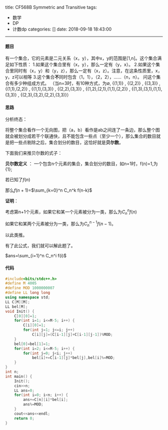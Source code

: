 title: CF568B Symmetric and Transitive
tags:
  - 数学
  - DP
  - 计数dp
categories: []
date: 2018-09-18 18:43:00
---
#### 题目

有一个集合，它的元素是二元关系（x，y），其中x，y的范围是[1,n]。这个集合满足如下性质：
1.如果这个集合里有（x，y），那么一定有（y，x）。
2.如果这个集合里同时有（x，y）和（y，z），那么一定有（x，z）。注意，在这条性质里，x，y，z可以相等
3.这个集合**不**同时包含（1，1），（2，2），……（n，n）。
问这个集合有多少种组成方式。
（当n=3时，有10种方式，为∅, {(1,1)} , {(2,2)} , {(3,3)} , {(1,1),(2,2)} , {(1,1),(3,3)} , {(2,2),(3,3)} , {(1,2),(2,1),(1,1),(2,2)} , {(1,3),(3,1),(1,1),(3,3)} , {(2,3),(3,2),(2,2),(3,3)}）

<!--more-->

#### 思路

分析终态：

将整个集合看作一个无向图，把（a，b）看作是ab之间连了一条边，那么整个图就会被划分成若干个联通快，且不能包含一些点（至少一个），那么集合的数目就是把一些点剔除之后，集合划分的数目，这恰好就是**贝尔数**。

下面我们来推贝尔数的式子：

**贝尔数定义** ： 一个包含n个元素的集合，集合划分的数目，如n=1时，f(n)=1,为{1};

若已知了$f(n)$

那么$f(n+1)$=$\sum_{k=0}^n C_n^k f(n-k)$

**证明**：

考虑第n+1个元素，如果它和某一个元素被分为一类，那么为$C_n^n f(n)$

如果它和某两个元素被分为一类，那么为$C_n^{n-1} f(n-1)$。

以此类推。

有了此公式，我们就可以解此题了。

$ans=\sum_{i=1}^n C_n^i f(i)$

#### 代码
```c++
#include<bits/stdc++.h>
#define M 4005
#define MOD 1000000007
#define LL long long
using namespace std;
LL C[M][M];
LL bel[M];
void Init() {
    C[0][0]=1;
    for(int i=1; i<=M-5; i++) {
        C[i][0]=1;
        for(int j=1; j<=i; j++)
            C[i][j]=(C[i-1][j]+C[i-1][j-1])%MOD;
    }
    bel[0]=bel[1]=1;
    for(int i=2; i<=M-5; i++) {
        for(int j=0; j<i; j++)
            bel[i]+=C[i-1][j]*bel[j],bel[i]%=MOD;
    }
}
int n;
int main() {
    Init();
    cin>>n;
    LL ans=0;
    for(int i=0; i<n; i++) {
        ans+=C[n][i]*bel[i];
        ans%=MOD;
    }
    cout<<ans<<endl;
    return 0;
}
```